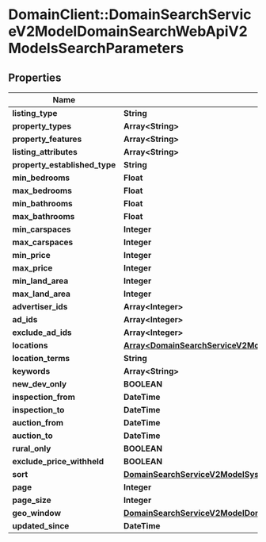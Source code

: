 # DomainClient::DomainSearchServiceV2ModelDomainSearchWebApiV2ModelsSearchParameters

## Properties
Name | Type | Description | Notes
------------ | ------------- | ------------- | -------------
**listing_type** | **String** |  | [optional] 
**property_types** | **Array&lt;String&gt;** |  | [optional] 
**property_features** | **Array&lt;String&gt;** |  | [optional] 
**listing_attributes** | **Array&lt;String&gt;** |  | [optional] 
**property_established_type** | **String** |  | [optional] 
**min_bedrooms** | **Float** |  | [optional] 
**max_bedrooms** | **Float** |  | [optional] 
**min_bathrooms** | **Float** |  | [optional] 
**max_bathrooms** | **Float** |  | [optional] 
**min_carspaces** | **Integer** |  | [optional] 
**max_carspaces** | **Integer** |  | [optional] 
**min_price** | **Integer** |  | [optional] 
**max_price** | **Integer** |  | [optional] 
**min_land_area** | **Integer** |  | [optional] 
**max_land_area** | **Integer** |  | [optional] 
**advertiser_ids** | **Array&lt;Integer&gt;** |  | [optional] 
**ad_ids** | **Array&lt;Integer&gt;** |  | [optional] 
**exclude_ad_ids** | **Array&lt;Integer&gt;** |  | [optional] 
**locations** | [**Array&lt;DomainSearchServiceV2ModelDomainSearchWebApiV2ModelsSearchLocation&gt;**](DomainSearchServiceV2ModelDomainSearchWebApiV2ModelsSearchLocation.md) |  | [optional] 
**location_terms** | **String** |  | [optional] 
**keywords** | **Array&lt;String&gt;** |  | [optional] 
**new_dev_only** | **BOOLEAN** |  | [optional] 
**inspection_from** | **DateTime** |  | [optional] 
**inspection_to** | **DateTime** |  | [optional] 
**auction_from** | **DateTime** |  | [optional] 
**auction_to** | **DateTime** |  | [optional] 
**rural_only** | **BOOLEAN** |  | [optional] 
**exclude_price_withheld** | **BOOLEAN** |  | [optional] 
**sort** | [**DomainSearchServiceV2ModelSystemNullableDomainSearchWebApiV2ModelsSortBy**](DomainSearchServiceV2ModelSystemNullableDomainSearchWebApiV2ModelsSortBy.md) |  | [optional] 
**page** | **Integer** |  | [optional] 
**page_size** | **Integer** |  | [optional] 
**geo_window** | [**DomainSearchServiceV2ModelDomainSearchWebApiV2ModelsGeoWindow**](DomainSearchServiceV2ModelDomainSearchWebApiV2ModelsGeoWindow.md) |  | [optional] 
**updated_since** | **DateTime** |  | [optional] 


